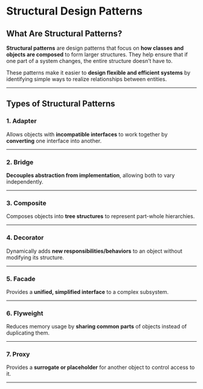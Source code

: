 # Structural Design Patterns

## What Are Structural Patterns?

**Structural patterns** are design patterns that focus on **how classes and objects are composed** to form larger structures. They help ensure that if one part of a system changes, the entire structure doesn’t have to.

These patterns make it easier to **design flexible and efficient systems** by identifying simple ways to realize relationships between entities.

---

## Types of Structural Patterns

### 1. Adapter

Allows objects with **incompatible interfaces** to work together by **converting** one interface into another.

---

### 2. Bridge

**Decouples abstraction from implementation**, allowing both to vary independently.

---

### 3. Composite

Composes objects into **tree structures** to represent part-whole hierarchies.

---

### 4. Decorator

Dynamically adds **new responsibilities/behaviors** to an object without modifying its structure.

---

### 5. Facade

Provides a **unified, simplified interface** to a complex subsystem.

---

### 6. Flyweight

Reduces memory usage by **sharing common parts** of objects instead of duplicating them.

---

### 7. Proxy

Provides a **surrogate or placeholder** for another object to control access to it.

---